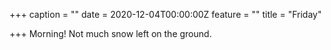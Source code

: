 +++
caption = ""
date = 2020-12-04T00:00:00Z
feature = ""
title = "Friday"

+++
Morning! Not much snow left on the ground.